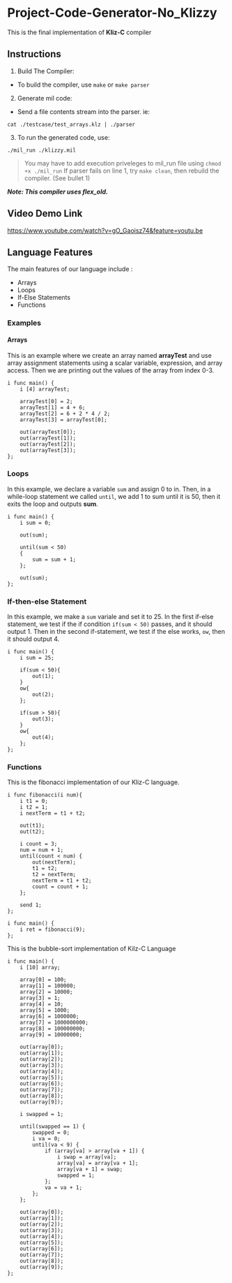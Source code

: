 # Project-Code-Generator-No_Klizzy
This is the final implementation of **Kliz-C** compiler
## Instructions
1. Build The Compiler: 
 - To build the compiler, use ```make``` or ```make parser```
2. Generate mil code:
 - Send a file contents stream into the parser. ie:
```
cat ./testcase/test_arrays.klz | ./parser
```
3. To run the generated code, use:
```
./mil_run ./klizzy.mil
```
> You may have to add execution priveleges to mil_run file using ```chmod +x ./mil_run```
> If parser fails on line 1, try ```make clean```, then rebuild the compiler. (See bullet 1)

***Note: This compiler uses flex_old.***
## Video Demo Link
https://www.youtube.com/watch?v=gO_Gaoisz74&feature=youtu.be
## Language Features

The main features of our language include :
* Arrays
* Loops
* If-Else Statements
* Functions

### Examples 
#### Arrays
This is an example where we create an array named **arrayTest** and use array assignment statements using a scalar variable, expression, and array access. Then we are printing out the values of the array from index 0-3.
```
i func main() {
    i [4] arrayTest;

    arrayTest[0] = 2;
    arrayTest[1] = 4 + 6;
    arrayTest[2] = 6 + 2 * 4 / 2;
    arrayTest[3] = arrayTest[0];

    out(arrayTest[0]);
    out(arrayTest[1]);
    out(arrayTest[2]);
    out(arrayTest[3]);
};
```
### Loops
In this example, we declare a variable ``sum`` and assign 0 to in. Then, in a while-loop statement we called ```until```, we add 1 to sum until it is 50, then it exits the loop and outputs **sum**.
```
i func main() {
    i sum = 0;

    out(sum);

    until(sum < 50)
    {
        sum = sum + 1;
    };

    out(sum);
};
```
### If-then-else Statement
In this example, we make a ```sum``` variale and set it to 25. In the first if-else statement, we test if the if condition ```if(sum < 50)``` passes, and it should output 1. Then in the second if-statement, we test if the else works, ```ow```, then it should output 4. 
```
i func main() {
    i sum = 25;

    if(sum < 50){
        out(1);
    }
    ow{
        out(2);
    };

    if(sum > 50){
        out(3);
    }
    ow{
        out(4);
    };
};
```

### Functions
This is the fibonacci implementation of our Kliz-C language.
```
i func fibonacci(i num){
    i t1 = 0;
    i t2 = 1;
    i nextTerm = t1 + t2;

    out(t1);
    out(t2);

    i count = 3;
    num = num + 1;
    until(count < num) {
        out(nextTerm);
        t1 = t2;
        t2 = nextTerm;
        nextTerm = t1 + t2;
        count = count + 1;
    };

    send 1;
};

i func main() {
    i ret = fibonacci(9);
};
```

This is the bubble-sort implementation of Kilz-C Language
```
i func main() {
    i [10] array;

    array[0] = 100;
    array[1] = 100000;
    array[2] = 10000;
    array[3] = 1;
    array[4] = 10;
    array[5] = 1000;
    array[6] = 1000000;
    array[7] = 1000000000;
    array[8] = 100000000;
    array[9] = 10000000;

    out(array[0]);
    out(array[1]);
    out(array[2]);
    out(array[3]);
    out(array[4]);    
    out(array[5]);
    out(array[6]);
    out(array[7]);
    out(array[8]);
    out(array[9]);

    i swapped = 1;

    until(swapped == 1) {
        swapped = 0;
        i va = 0;
        until(va < 9) {
            if (array[va] > array[va + 1]) {
                i swap = array[va];
                array[va] = array[va + 1];
                array[va + 1] = swap;
                swapped = 1;
            };
            va = va + 1;
        };
    };

    out(array[0]);
    out(array[1]);
    out(array[2]);
    out(array[3]);
    out(array[4]);    
    out(array[5]);
    out(array[6]);
    out(array[7]);
    out(array[8]);
    out(array[9]);
};
```
